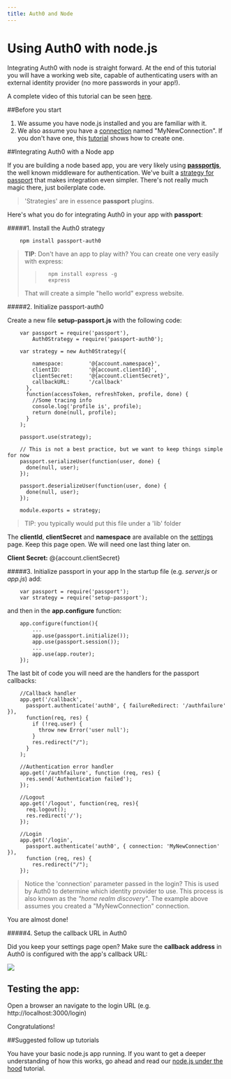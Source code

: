 ```yaml
---
title: Auth0 and Node
---
```

# Using Auth0 with node.js

Integrating Auth0 with node is straight forward. At the end of this tutorial you will have a working web site, capable of authenticating users with an external identity provider (no more passwords in your app!).

A complete video of this tutorial can be seen [here](http://a0-nodejs-tutorial-video).

##Before you start

1. We assume you have node.js installed and you are familiar with it.
2. We also assume you have a [connection](https://app.auth0.com/#/connections) named "MyNewConnection". If you don't have one, this [tutorial](a0-createconnection) shows how to create one.

##Integrating Auth0 with a Node app

If you are building a node based app, you are very likely using [__passportjs__](http://passportjs.org/), the well known middleware for authentication. We've built a [strategy for passport](https://github.com/qraftlabs/passport-auth0) that makes integration even simpler. There's not really much magic there, just boilerplate code.

> 'Strategies' are in essence __passport__ plugins. 

Here's what you do for integrating Auth0 in your app with __passport__:

#####1. Install the Auth0 strategy

        npm install passport-auth0

> __TIP__: Don't have an app to play with? You can create one very easily with express:
>>       npm install express -g
>>       express 
> That will create a simple "hello world" express website.

#####2. Initialize passport-auth0

Create a new file __setup-passport.js__ with the following code:

        var passport = require('passport'),
            Auth0Strategy = require('passport-auth0');
        
        var strategy = new Auth0Strategy({
            
            namespace:        '@{account.namespace}',
            clientID:         '@{account.clientId}',
            clientSecret:     '@{account.clientSecret}',
            callbackURL:      '/callback'
          },
          function(accessToken, refreshToken, profile, done) {
            //Some tracing info
            console.log('profile is', profile);
            return done(null, profile);
          }
        );
        
        passport.use(strategy);
        
        // This is not a best practice, but we want to keep things simple for now
        passport.serializeUser(function(user, done) {
          done(null, user); 
        });
        
        passport.deserializeUser(function(user, done) {
          done(null, user);
        });
        
        module.exports = strategy; 

> TIP: you typically would put this file under a 'lib' folder

The __clientId__, __clientSecret__ and __namespace__ are available on the [settings](https://app.auth0.com/#/settings) page. Keep this page open. We will need one last thing later on.

__Client Secret:__ @{account.clientSecret}

#####3. Initialize passport in your app
In the startup file (e.g. _server.js_ or _app.js_) add:

        var passport = require('passport');
        var strategy = require('setup-passport');

and then in the __app.configure__ function:

        app.configure(function(){
            ...
            app.use(passport.initialize());
            app.use(passport.session());
            ...
            app.use(app.router);
        });

The last bit of code you will need are the handlers for the passport callbacks:

        //Callback handler
        app.get('/callback', 
          passport.authenticate('auth0', { failureRedirect: '/authfailure' }), 
          function(req, res) {
            if (!req.user) {
              throw new Error('user null');
            }
            res.redirect("/");
          }
        );
        
        //Authentication error handler
        app.get('/authfailure', function (req, res) {
          res.send('Authentication failed');
        });
        
        //Logout
        app.get('/logout', function(req, res){
          req.logout();
          res.redirect('/');
        });
        
        //Login
        app.get('/login', 
          passport.authenticate('auth0', { connection: 'MyNewConnection' }), 
          function (req, res) {
            res.redirect("/");
        });

> Notice the 'connection' parameter passed in the login? This is used by Auth0 to determine which identity provider to use. This process is also known as the _"home realm discovery"_. The example above assumes you created a "MyNewConnection" connection.  

You are almost done! 

#####4. Setup the callback URL in Auth0

Did you keep your settings page open? Make sure the __callback address__ in Auth0 is configured with the app's callback URL:

![](http://markdownr.blob.core.windows.net/images/9043628631.png)

## Testing the app:

Open a browser an navigate to the login URL (e.g. http://localhost:3000/login)

Congratulations! 

##Suggested follow up tutorials

You have your basic node.js app running. If you want to get a deeper understanding of how this works, go ahead and read our [node.js under the hood](a0-node-underthehood) tutorial.
